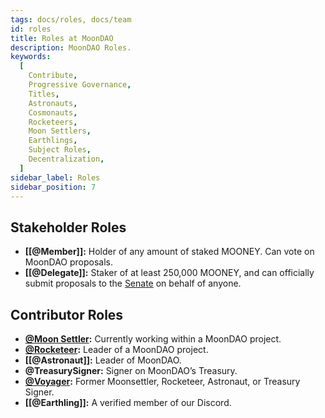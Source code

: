 ```yaml
---
tags: docs/roles, docs/team
id: roles
title: Roles at MoonDAO
description: MoonDAO Roles.
keywords:
  [
    Contribute,
    Progressive Governance,
    Titles,
    Astronauts,
    Cosmonauts,
    Rocketeers,
    Moon Settlers,
    Earthlings,
    Subject Roles,
    Decentralization,
  ]
sidebar_label: Roles
sidebar_position: 7
---
```


## Stakeholder Roles
- **[[@Member]]:** Holder of any amount of staked MOONEY. Can vote on MoonDAO proposals.
- **[[@Delegate]]:** Staker of at least 250,000 MOONEY, and can officially submit proposals to the [Senate](../reference/Glossary/Senate.md) on behalf of anyone.

## Contributor Roles
- **[@Moon Settler](@Moon%20Settler.md):** Currently working within a MoonDAO project.
- **[@Rocketeer](@Rocketeer.md):** Leader of a MoonDAO project.
- **[[@Astronaut]]:** Leader of MoonDAO.
- **@TreasurySigner:** Signer on MoonDAO’s Treasury.
- **[@Voyager](../reference/Glossary/@Voyager.md):** Former Moonsettler, Rocketeer, Astronaut, or Treasury Signer.
- **[[@Earthling]]:** A verified member of our Discord.

